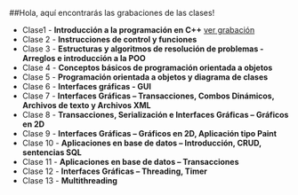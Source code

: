 ##Hola, aquí encontrarás las grabaciones de las clases!

- Clase1 - **Introducción a la programación en C++** [ver grabación](https://pucp.zoom.us/rec/play/78ZWoR9XuxVSRhsKJvSitRBt6t6hzWj-NkAwEZqKiePvESwMfSoPSBbSYEbKCvKhT7VpL1MnJ91tjxz0.gQGP2vcteflNYOHT?continueMode=true)
- Clase 2 - **Instrucciones de control y funciones**
- Clase 3 - **Estructuras y algoritmos de resolución de problemas - Arreglos e introducción a la POO**
- Clase 4 - **Conceptos básicos de programación orientada a objetos**
- Clase 5 - **Programación orientada a objetos y diagrama de clases**
- Clase 6 - **Interfaces gráficas - GUI**
- Clase 7 - **Interfaces Gráficas – Transacciones, Combos Dinámicos, Archivos de texto y Archivos XML**
- Clase 8 - **Transacciones, Serialización e Interfaces Gráficas – Gráficos en 2D**
- Clase 9 - **Interfaces Gráficas – Gráficos en 2D, Aplicación tipo Paint**
- Clase 10 - **Aplicaciones en base de datos – Introducción, CRUD, sentencias SQL**
- Clase 11 - **Aplicaciones en base de datos – Transacciones**
- Clase 12 - **Interfaces Gráficas – Threading, Timer**
- Clase 13 - **Multithreading**
